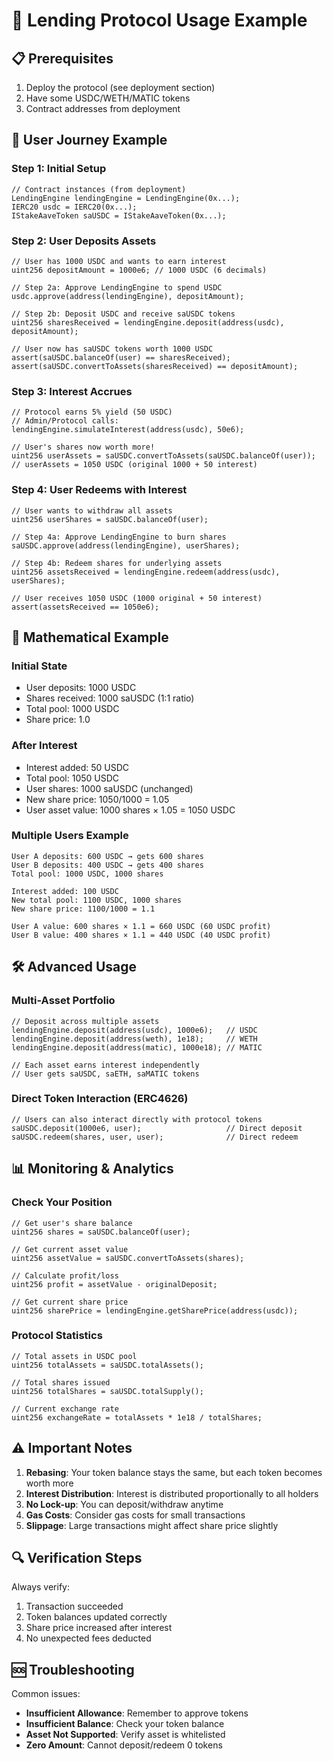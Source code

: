 # 🎯 Lending Protocol Usage Example

## 📋 Prerequisites

1. Deploy the protocol (see deployment section)
2. Have some USDC/WETH/MATIC tokens
3. Contract addresses from deployment

## 🔄 User Journey Example

### Step 1: Initial Setup
```solidity
// Contract instances (from deployment)
LendingEngine lendingEngine = LendingEngine(0x...);
IERC20 usdc = IERC20(0x...);
IStakeAaveToken saUSDC = IStakeAaveToken(0x...);
```

### Step 2: User Deposits Assets
```solidity
// User has 1000 USDC and wants to earn interest
uint256 depositAmount = 1000e6; // 1000 USDC (6 decimals)

// Step 2a: Approve LendingEngine to spend USDC
usdc.approve(address(lendingEngine), depositAmount);

// Step 2b: Deposit USDC and receive saUSDC tokens
uint256 sharesReceived = lendingEngine.deposit(address(usdc), depositAmount);

// User now has saUSDC tokens worth 1000 USDC
assert(saUSDC.balanceOf(user) == sharesReceived);
assert(saUSDC.convertToAssets(sharesReceived) == depositAmount);
```

### Step 3: Interest Accrues
```solidity
// Protocol earns 5% yield (50 USDC) 
// Admin/Protocol calls:
lendingEngine.simulateInterest(address(usdc), 50e6);

// User's shares now worth more!
uint256 userAssets = saUSDC.convertToAssets(saUSDC.balanceOf(user));
// userAssets = 1050 USDC (original 1000 + 50 interest)
```

### Step 4: User Redeems with Interest
```solidity
// User wants to withdraw all assets
uint256 userShares = saUSDC.balanceOf(user);

// Step 4a: Approve LendingEngine to burn shares
saUSDC.approve(address(lendingEngine), userShares);

// Step 4b: Redeem shares for underlying assets
uint256 assetsReceived = lendingEngine.redeem(address(usdc), userShares);

// User receives 1050 USDC (1000 original + 50 interest)
assert(assetsReceived == 1050e6);
```

## 🔢 Mathematical Example

### Initial State
- User deposits: 1000 USDC
- Shares received: 1000 saUSDC (1:1 ratio)
- Total pool: 1000 USDC
- Share price: 1.0

### After Interest
- Interest added: 50 USDC
- Total pool: 1050 USDC  
- User shares: 1000 saUSDC (unchanged)
- New share price: 1050/1000 = 1.05
- User asset value: 1000 shares × 1.05 = 1050 USDC

### Multiple Users Example
```
User A deposits: 600 USDC → gets 600 shares
User B deposits: 400 USDC → gets 400 shares
Total pool: 1000 USDC, 1000 shares

Interest added: 100 USDC
New total pool: 1100 USDC, 1000 shares
New share price: 1100/1000 = 1.1

User A value: 600 shares × 1.1 = 660 USDC (60 USDC profit)
User B value: 400 shares × 1.1 = 440 USDC (40 USDC profit)
```

## 🛠️ Advanced Usage

### Multi-Asset Portfolio
```solidity
// Deposit across multiple assets
lendingEngine.deposit(address(usdc), 1000e6);   // USDC
lendingEngine.deposit(address(weth), 1e18);     // WETH  
lendingEngine.deposit(address(matic), 1000e18); // MATIC

// Each asset earns interest independently
// User gets saUSDC, saETH, saMATIC tokens
```

### Direct Token Interaction (ERC4626)
```solidity
// Users can also interact directly with protocol tokens
saUSDC.deposit(1000e6, user);                   // Direct deposit
saUSDC.redeem(shares, user, user);              // Direct redeem
```

## 📊 Monitoring & Analytics

### Check Your Position
```solidity
// Get user's share balance
uint256 shares = saUSDC.balanceOf(user);

// Get current asset value
uint256 assetValue = saUSDC.convertToAssets(shares);

// Calculate profit/loss
uint256 profit = assetValue - originalDeposit;

// Get current share price
uint256 sharePrice = lendingEngine.getSharePrice(address(usdc));
```

### Protocol Statistics
```solidity
// Total assets in USDC pool
uint256 totalAssets = saUSDC.totalAssets();

// Total shares issued
uint256 totalShares = saUSDC.totalSupply();

// Current exchange rate
uint256 exchangeRate = totalAssets * 1e18 / totalShares;
```

## ⚠️ Important Notes

1. **Rebasing**: Your token balance stays the same, but each token becomes worth more
2. **Interest Distribution**: Interest is distributed proportionally to all holders
3. **No Lock-up**: You can deposit/withdraw anytime
4. **Gas Costs**: Consider gas costs for small transactions
5. **Slippage**: Large transactions might affect share price slightly

## 🔍 Verification Steps

Always verify:
1. Transaction succeeded
2. Token balances updated correctly  
3. Share price increased after interest
4. No unexpected fees deducted

## 🆘 Troubleshooting

Common issues:
- **Insufficient Allowance**: Remember to approve tokens
- **Insufficient Balance**: Check your token balance
- **Asset Not Supported**: Verify asset is whitelisted
- **Zero Amount**: Cannot deposit/redeem 0 tokens
